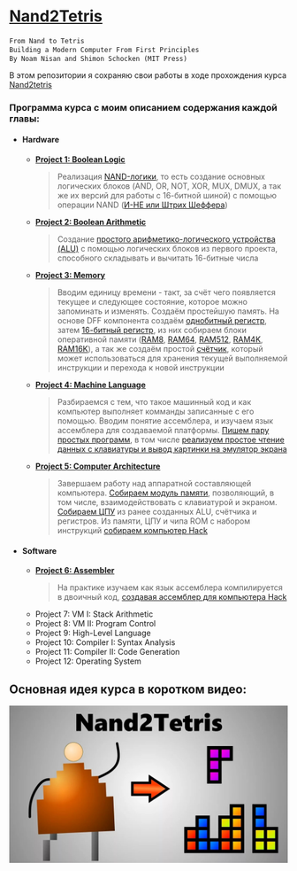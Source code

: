 # [Nand2Tetris](https://www.nand2tetris.org)
    From Nand to Tetris
    Building a Modern Computer From First Principles
    By Noam Nisan and Shimon Schocken (MIT Press)

В этом репозитории я сохраняю свои работы в ходе прохождения курса [Nand2tetris](https://www.nand2tetris.org)

### Программа курса с моим описанием содержания каждой главы:
- #### **Hardware**
  - **[Project 1: Boolean Logic](./Assignments/1_Boolean_Logic)**
    > Реализация [NAND-логики](https://en.wikipedia.org/wiki/NAND_logic), то есть создание основных логических блоков (AND, OR, NOT, XOR, MUX, DMUX, а так же их версий для работы с 16-битной шиной) с помощью операции NAND ([И-НЕ или Штрих Шеффера](https://ru.wikipedia.org/wiki/Штрих_Шеффера))
  - **[Project 2: Boolean Arithmetic](./Assignments/2_Boolean_Arithmetic/)**
    > Создание [простого арифметико-логического устройства (ALU)](./Assignments/2_Boolean_Arithmetic/ALU.hdl) с помощью логических блоков из первого проекта, способного складывать и вычитать 16-битные числа
  - **[Project 3: Memory](./Assignments/3_Sequential_Logic/)**
    > Вводим единицу времени - такт, за счёт чего появляется текущее и следующее состояние, которое можно запоминать и изменять. Создаём простейшую память. На основе DFF компонента создаём [однобитный регистр](./Assignments/3_Sequential_Logic/Bit.hdl), затем [16-битный регистр](./Assignments/3_Sequential_Logic/Register.hdl), из них собираем блоки оперативной памяти ([RAM8](./Assignments/3_Sequential_Logic/RAM8.hdl), [RAM64](./Assignments/3_Sequential_Logic/RAM64.hdl), [RAM512](./Assignments/3_Sequential_Logic/RAM512.hdl), [RAM4K](./Assignments/3_Sequential_Logic/RAM4K.hdl), [RAM16K](./Assignments/3_Sequential_Logic/RAM16K.hdl)), а так же создаём простой [счётчик](./Assignments/3_Sequential_Logic/PC.hdl), который может использоваться для хранения текущей выполняемой инструкции и перехода к новой инструкции
  - **[Project 4: Machine Language](./Assignments/4_Machine_Language/)**
    > Разбираемся с тем, что такое машинный код и как компьютер выполняет комманды записанные с его помощью. Вводим понятие ассемблера, и изучаем язык ассемблера для создаваемой платформы. [Пишем пару простых программ](./Assignments/4_Machine_Language/), в том числе [реализуем простое чтение данных с клавиатуры и вывод картинки на эмулятор экрана](./Assignments/4_Machine_Language/Fill.asm)
  - **[Project 5: Computer Architecture](./Assignments/5_Computer_Architecture/)**
    > Завершаем работу над аппаратной составляющей компьютера. [Собираем модуль памяти](./Assignments/5_Computer_Architecture/Memory.hdl), позволяющий, в том числе, взаимодействовать с клавиатурой и экраном. [Собираем ЦПУ](./Assignments/5_Computer_Architecture/CPU.hdl) из ранее созданных ALU, счётчика и регистров. Из памяти, ЦПУ и чипа ROM с набором инструкций [собираем компьютер Hack](./Assignments/5_Computer_Architecture/Computer.hdl)
- #### **Software**
  - **[Project 6: Assembler](./Assignments/6_Assembler/)**
    > На практике изучаем как язык ассемблера компилируется в двоичный код, [создавая ассемблер для компьютера Hack](./Assignments/6_Assembler/assembler.py)
  - Project 7: VM I: Stack Arithmetic
  - Project 8: VM II: Program Control
  - Project 9: High-Level Language
  - Project 10: Compiler I: Syntax Analysis
  - Project 11: Compiler II: Code Generation
  - Project 12: Operating System

## Основная идея курса в коротком видео:
[![](./cover.jpg)](https://youtu.be/wTl5wRDT0CU)
